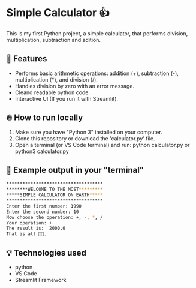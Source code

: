 # Simple Calculator 👍
This is my first Python project, a simple calculator, that performs division, multiplication, subtraction and adition.

## 📗 Features
-   Performs basic arithmetic operations: addition (+), subtraction (-), multiplication (*), and division (/).
-   Handles division by zero with an error message.
-   Cleand readable python code.
-   Interactive UI (If you run it with Streamlit).

## 🔥 How to run locally
1. Make sure you have "Python 3" installed on your computer.
2. Clone this repository or download the 'calculator.py' file.
3. Open a terminal (or VS Code terminal) and run:
   python calculator.py
   or
   python3 calculator.py

   
## 📍 Example output in your "terminal"
```bash
************************************
********WELCOME TO THE MOST*********
*****SIMPLE CALCULATOR ON EARTH*****
************************************
Enter the first number: 1990
Enter the second number: 10
Now choose the operation: +, -, *, /
Your operation: +
The result is:  2000.0
That is all 👋😊.
```

## 💡 Technologies used
-  python
-  VS Code
-  Streamlit Framework
  

